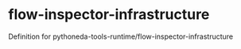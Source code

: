 # flow-inspector-infrastructure
Definition for pythoneda-tools-runtime/flow-inspector-infrastructure
